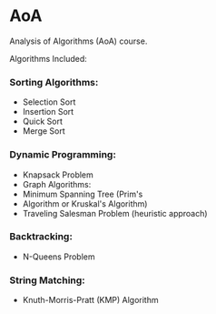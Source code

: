 # AoA
Analysis of Algorithms (AoA) course.

Algorithms Included:

### Sorting Algorithms:
- Selection Sort
- Insertion Sort
- Quick Sort
- Merge Sort
### Dynamic Programming:
- Knapsack Problem
- Graph Algorithms:
- Minimum Spanning Tree (Prim's 
- Algorithm or Kruskal's Algorithm)
- Traveling Salesman Problem (heuristic approach)
### Backtracking:
- N-Queens Problem
### String Matching:
- Knuth-Morris-Pratt (KMP) Algorithm

